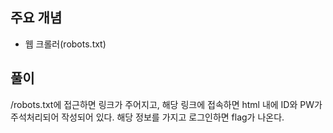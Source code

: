 ## 주요 개념

- 웹 크롤러(robots.txt)

## 풀이

/robots.txt에 접근하면 링크가 주어지고, 해당 링크에 접속하면 html 내에 ID와 PW가 주석처리되어 작성되어 있다. 해당 정보를 가지고 로그인하면 flag가 나온다.
